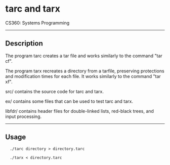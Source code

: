 # tarc and tarx

CS360: Systems Programming

-----------
Description
-----------
The program tarc creates a tar file and works similarly to the command "tar cf".

The program tarx recreates a directory from a tarfile, preserving protections and 
modification times for each file. It works similarly to the command "tar xf".

src/ contains the source code for tarc and tarx.

ex/ contains some files that can be used to test tarc and tarx.

libfdr/ contains header files for double-linked lists, red-black trees, and input processing.

-----
Usage
-----

      ./tarc directory > directory.tarc
      
      ./tarx < directory.tarc

